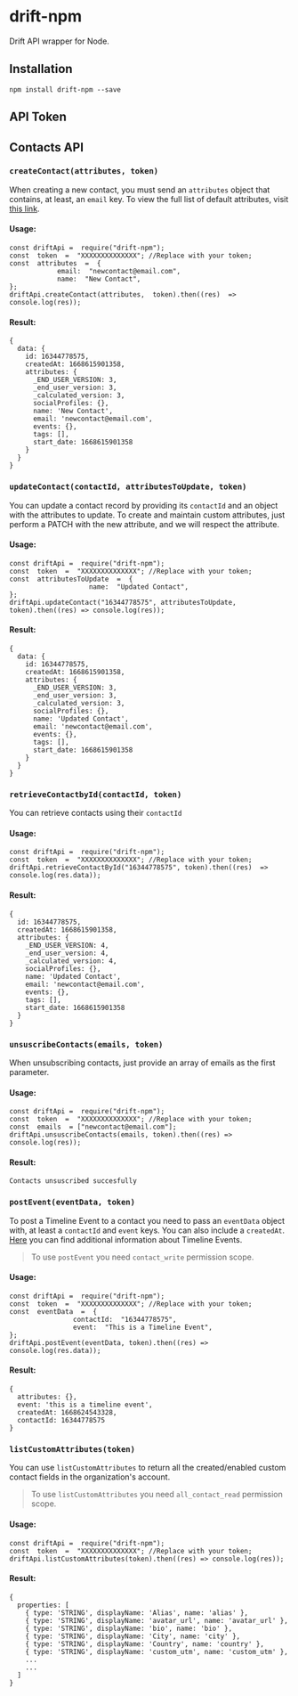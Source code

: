 # drift-npm

Drift API wrapper for Node.

## Installation

```
npm install drift-npm --save
```

## API Token

## Contacts API

### `createContact(attributes, token)`

When creating a new contact, you must send an `attributes` object that contains, at least, an `email` key. To view the full list of default attributes, visit [this link](https://devdocs.drift.com/docs/contact-model).

#### Usage:

```
const driftApi =  require("drift-npm");
const  token  =  "XXXXXXXXXXXXXX"; //Replace with your token;
const  attributes  =  {
			email:  "newcontact@email.com",
			name:  "New Contact",
};
driftApi.createContact(attributes,  token).then((res)  =>  console.log(res));
```

#### Result:

```
{
  data: {
    id: 16344778575,
    createdAt: 1668615901358,
    attributes: {
      _END_USER_VERSION: 3,
      _end_user_version: 3,
      _calculated_version: 3,
      socialProfiles: {},
      name: 'New Contact',
      email: 'newcontact@email.com',
      events: {},
      tags: [],
      start_date: 1668615901358
    }
  }
}
```

### `updateContact(contactId, attributesToUpdate, token)`

You can update a contact record by providing its `contactId` and an object with the attributes to update.
To create and maintain custom attributes, just perform a PATCH with the new attribute, and we will respect the attribute.

#### Usage:

```
const driftApi =  require("drift-npm");
const  token  =  "XXXXXXXXXXXXXX"; //Replace with your token;
const  attributesToUpdate  =  {
					name:  "Updated Contact",
};
driftApi.updateContact("16344778575", attributesToUpdate, token).then((res) => console.log(res));
```

#### Result:

```
{
  data: {
    id: 16344778575,
    createdAt: 1668615901358,
    attributes: {
      _END_USER_VERSION: 3,
      _end_user_version: 3,
      _calculated_version: 3,
      socialProfiles: {},
      name: 'Updated Contact',
      email: 'newcontact@email.com',
      events: {},
      tags: [],
      start_date: 1668615901358
    }
  }
}
```

### `retrieveContactbyId(contactId, token)`

You can retrieve contacts using their `contactId`

#### Usage:

```
const driftApi =  require("drift-npm");
const  token  =  "XXXXXXXXXXXXXX"; //Replace with your token;
driftApi.retrieveContactById("16344778575", token).then((res)  => console.log(res.data));
```

#### Result:

```
{
  id: 16344778575,
  createdAt: 1668615901358,
  attributes: {
    _END_USER_VERSION: 4,
    _end_user_version: 4,
    _calculated_version: 4,
    socialProfiles: {},
    name: 'Updated Contact',
    email: 'newcontact@email.com',
    events: {},
    tags: [],
    start_date: 1668615901358
  }
}
```

### `unsuscribeContacts(emails, token)`

When unsubscribing contacts, just provide an array of emails as the first parameter.

#### Usage:

```
const driftApi =  require("drift-npm");
const  token  =  "XXXXXXXXXXXXXX"; //Replace with your token;
const  emails  = ["newcontact@email.com"];
driftApi.unsuscribeContacts(emails, token).then((res) => console.log(res));
```

#### Result:

```
Contacts unsuscribed succesfully
```

### `postEvent(eventData, token)`

To post a Timeline Event to a contact you need to pass an `eventData` object with, at least a `contactId` and `event` keys. You can also include a `createdAt`. [Here](https://devdocs.drift.com/docs/posting-timeline-events) you can find additional information about Timeline Events.

> To use `postEvent` you need `contact_write` permission scope.

#### Usage:

```
const driftApi =  require("drift-npm");
const  token  =  "XXXXXXXXXXXXXX"; //Replace with your token;
const  eventData  =  {
				contactId:  "16344778575",
				event:  "This is a Timeline Event",
};
driftApi.postEvent(eventData, token).then((res) => console.log(res.data));
```

#### Result:

```
{
  attributes: {},
  event: 'this is a timeline event',
  createdAt: 1668624543328,
  contactId: 16344778575
}
```

### `listCustomAttributes(token)`

You can use `listCustomAttributes` to return all the created/enabled custom contact fields in the organization's account.

> To use `listCustomAttributes` you need `all_contact_read` permission scope.

#### Usage:

```
const driftApi =  require("drift-npm");
const  token  =  "XXXXXXXXXXXXXX"; //Replace with your token;
driftApi.listCustomAttributes(token).then((res) => console.log(res));
```

#### Result:

```
{
  properties: [
    { type: 'STRING', displayName: 'Alias', name: 'alias' },
    { type: 'STRING', displayName: 'avatar_url', name: 'avatar_url' },
    { type: 'STRING', displayName: 'bio', name: 'bio' },
    { type: 'STRING', displayName: 'City', name: 'city' },
    { type: 'STRING', displayName: 'Country', name: 'country' },
    { type: 'STRING', displayName: 'custom_utm', name: 'custom_utm' },
    ...
    ...
  ]
}
```
